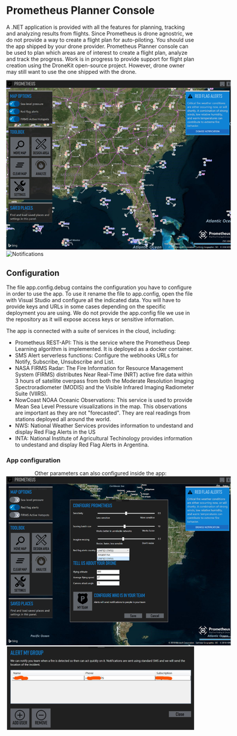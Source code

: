# Prometheus Planner Console

A .NET application is provided with all the features for planning, tracking and analyzing results from flights. Since Prometheus is drone agnostric, we do not provide a way to create a flight plan for auto-piloting. You should use the app shipped by your drone provider. Prometheus Planner console can be used to plan which areas are of interest to create a flight plan, analyze and track the progress. Work is in progress to provide support for flight plan creation using the DroneKit open-source project. However, drone owner may still want to use the one shipped with the drone.

<img src="../doc/app-weather-us.png" alt="app-weather-us" style="max-width:600px">
<br />
<img src="../doc/Notifications.png" alt="Notifications" style="max-width:500px">

<h2>Configuration</h2>
<p>
The file app.config.debug contains the configuration you have to configure in order to use the app. To use it rename the file to app.config, open the file with Visual Studio and configure all the indicated data. You will have to provide keys and URLs in some cases depending on the specific deployment you are using. We do not provide the app.config file we use in the repository as it will expose access keys or sensitive information.
</p>
<p>The app is connected with a suite of services in the cloud, including:
    <ul>
        <li>Prometheus REST-API: This is the service where the Prometheus Deep Learning algorithm is implemented. It is deployed as a docker container.</li>
        <li>SMS Alert serverless functions: Configure the webhooks URLs for Notify, Subscribe, Unsubscribe and List. </li>
        <li>NASA FIRMS Radar: The Fire Information for Resource Management System (FIRMS) distributes Near Real-Time (NRT) active fire data within 3 hours of satellite overpass from both the Moderate Resolution Imaging Spectroradiometer (MODIS) and the Visible Infrared Imaging Radiometer Suite (VIIRS).</li>
        <li>NowCoast NOAA Oceanic Observations: This service is used to provide Mean Sea Level Pressure visualizations in the map. This observations are important as they are not "forecasted". They are real readings from stations deployed all around the world.</li>
        <li>NWS: National Weather Services provides information to undestand and display Red Flag Alerts in the US</li>
        <li>INTA: National Institute of Agricultural Techinology provides information to undestand and display Red Flag Alerts in Argentina.</li>
    </ul>
</p>
<h3>App configuration</h3>
<p style="text-align:center">Other parameters can also configured inside the app:
<img src="../doc/Configuration.png" alt="Configuration" style="max-width:600px">
<br />
<img src="../doc/Subscriptions.jpg" alt="Subscriptions" style="max-width:500px">
</p>
